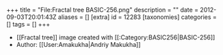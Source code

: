 +++
title = "File:Fractal tree BASIC-256.png"
description = ""
date = 2012-09-03T20:01:43Z
aliases = []
[extra]
id = 12283
[taxonomies]
categories = []
tags = []
+++

* [[Fractal tree]] image created with [[:Category:BASIC256|BASIC-256]]
* Author: [[User:Amakukha|Andriy Makukha]]
